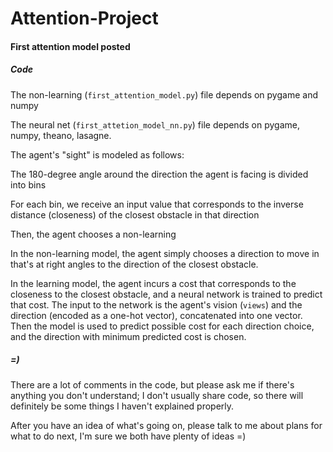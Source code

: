 # Attention-Project

#### First attention model posted

##### Code

The non-learning (`first_attention_model.py`) file depends on pygame and numpy

The neural net (`first_attetion_model_nn.py`) file depends on pygame, numpy, theano, lasagne.

The agent's "sight" is modeled as follows:

The 180-degree angle around the direction the agent is facing is divided into bins

For each bin, we receive an input value that corresponds to the inverse distance (closeness) of the closest obstacle in that direction

Then, the agent chooses a non-learning

In the non-learning model, the agent simply chooses a direction to move in that's at right angles to the direction of the closest obstacle.

In the learning model, the agent incurs a cost that corresponds to the closeness to the closest obstacle, and a neural network is trained to predict that cost.  The input to the network is the agent's vision (`views`) and the direction (encoded as a one-hot vector), concatenated into one vector.  Then the model is used to predict possible cost for each direction choice, and the direction with minimum predicted cost is chosen.

##### =)

There are a lot of comments in the code, but please ask me if there's anything you don't understand; I don't usually share code, so there will definitely be some things I haven't explained properly.

After you have an idea of what's going on, please talk to me about plans for what to do next, I'm sure we both have plenty of ideas =)